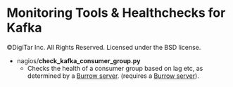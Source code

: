 # Monitoring Tools &amp; Healthchecks for Kafka #
&copy;DigiTar Inc. All Rights Reserved.
Licensed under the BSD license.

* nagios/__check_kafka_consumer_group.py__
  - Checks the health of a consumer group based 
    on lag etc, as determined by a [Burrow server](https://github.com/linkedin/Burrow).
    (requires a [Burrow server](https://github.com/linkedin/Burrow)).
